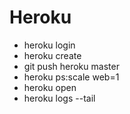 # Heroku
* heroku login
* heroku create
* git push heroku master
* heroku ps:scale web=1
* heroku open
* heroku logs --tail